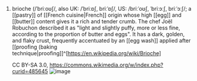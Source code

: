 1. brioche (/ˈbriːoʊʃ/, also UK: /ˈbriːɒʃ, briːˈɒʃ/, US: /briːˈoʊʃ, ˈbriːɔːʃ, briːˈɔːʃ/; a [[pastry]] of [[French cuisine|French]] origin whose high [[egg]] and [[butter]] content gives it a rich and tender crumb. The chef Joël Robuchon described it as "light and slightly puffy, more or less fine, according to the proportion of butter and eggs". It has a dark, golden, and flaky crust, frequently accentuated by an [[egg wash]] applied after [[proofing (baking technique|proofing]]^[https://en.wikipedia.org/wiki/Brioche]
   
   CC BY-SA 3.0, https://commons.wikimedia.org/w/index.php?curid=485645
   ![image](https://upload.wikimedia.org/wikipedia/commons/4/4a/Brioche.jpg)